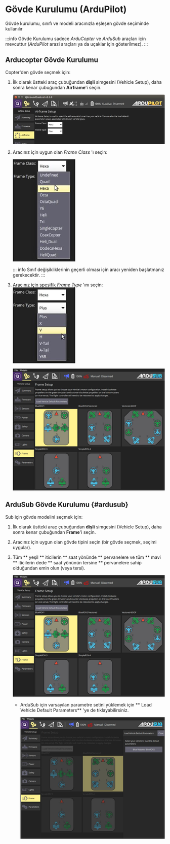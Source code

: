 # Gövde Kurulumu (ArduPilot)

Gövde kurulumu, sınıfı ve modeli aracınızla eşleşen gövde seçiminde kullanılır

:::info
Gövde Kurulumu sadece _ArduCopter_ ve _ArduSub_ araçları için mevcuttur (_ArduPilot_ arazi araçları ya da uçaklar için gösterilmez).
:::

## Arducopter Gövde Kurulumu

Copter'den gövde seçmek için:

1. İlk olarak üstteki araç çubuğundan **dişli** simgesini (Vehicle Setup), daha sonra kenar çubuğundan **Airframe**'i seçin.

   ![Gövde Yapılandırması](../../../assets/setup/airframe/arducopter.jpg)

2. Aracınız için uygun olan _Frame Class_ 'ı seçin:

   ![Gövde Modeli](../../../assets/setup/airframe/arducopter_class.jpg)

   ::: info
   Sınıf değişikliklerinin geçerli olması için aracı yeniden başlatmanız gerekecektir.
   :::

3. Aracınız için spesifik _Frame Type_ 'ını seçin:
   ![Gövde Modeli](../../../assets/setup/airframe/arducopter_type.jpg)

   ![Gövde Modeli Seçme](../../../assets/setup/airframe_ardusub.jpg)

## ArduSub Gövde Kurulumu {#ardusub}

Sub için gövde modelini seçmek için:

1. İlk olarak üstteki araç çubuğundan **dişli** simgesini (Vehicle Setup), daha sonra kenar çubuğundan **Frame**'i seçin.
2. Aracınız için uygun olan gövde tipini seçin (bir gövde seçmek, seçimi uygular).
3. Tüm \*\* yeşil \*\* iticilerin \*\* saat yönünde \*\* pervanelere ve tüm \*\* mavi \*\* iticilerin dede \*\* saat yönünün tersine \*\* pervanelere sahip olduğundan emin olun (veya tersi).

   ![Select airframe type](../../../assets/setup/airframe_ardusub.jpg)

   - ArduSub için varsayılan parametre setini yüklemek için \*\* Load Vehicle Default Parameters\*\* 'ye de tıklayabilirsiniz.

     ![Araç parametrelerini yükle](../../../assets/setup/airframe_ardusub_parameters.jpg)

